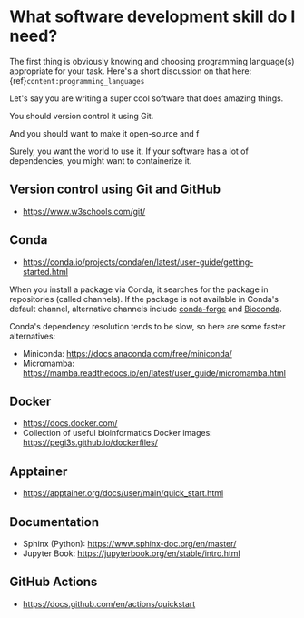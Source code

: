 # What software development skill do I need?
The first thing is obviously knowing and choosing programming language(s) appropriate for your task.
Here's a short discussion on that here: {ref}`content:programming_languages`

Let's say you are writing a super cool software that does amazing things.

You should version control it using Git.

And you should want to make it open-source and f


Surely, you want the world to use it. If your software has a lot of dependencies, you might want to containerize it.



## Version control using Git and GitHub
- https://www.w3schools.com/git/

## Conda
- https://conda.io/projects/conda/en/latest/user-guide/getting-started.html

When you install a package via Conda, it searches for the package in repositories (called channels). If the package is not available in Conda's default channel, alternative channels include [conda-forge](https://conda-forge.org/) and [Bioconda](https://bioconda.github.io/).

Conda's dependency resolution tends to be slow, so here are some faster alternatives:
- Miniconda: https://docs.anaconda.com/free/miniconda/ 
- Micromamba: https://mamba.readthedocs.io/en/latest/user_guide/micromamba.html

## Docker
- https://docs.docker.com/
- Collection of useful bioinformatics Docker images: https://pegi3s.github.io/dockerfiles/

## Apptainer
- https://apptainer.org/docs/user/main/quick_start.html

## Documentation
- Sphinx (Python): https://www.sphinx-doc.org/en/master/
- Jupyter Book: https://jupyterbook.org/en/stable/intro.html

## GitHub Actions
- https://docs.github.com/en/actions/quickstart
